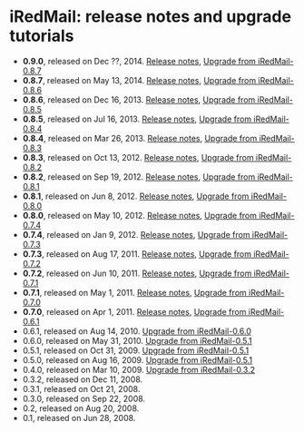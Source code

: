 # iRedMail: release notes and upgrade tutorials

* __0.9.0__, released on Dec ??, 2014. [Release notes](), [Upgrade from iRedMail-0.8.7](./upgrade.iredmail.0.8.7-0.9.0.html)
* __0.8.7__, released on May 13, 2014. [Release notes](http://www.iredmail.org/forum/topic6872-news-announcements-bug-fixes-iredmail087-has-been-released.html), [Upgrade from iRedMail-0.8.6](./upgrade.iredmail.0.8.6-0.8.7.html)
* __0.8.6__, released on Dec 16, 2013. [Release notes](http://www.iredmail.org/forum/topic5831-iredmail086-has-been-released.html), [Upgrade from iRedMail-0.8.5](./upgrade.iredmail.0.8.5-0.8.6.html)
* __0.8.5__, released on Jul 16, 2013. [Release notes](http://www.iredmail.org/forum/topic5167-news-announcements-bug-fixes-iredmail085-has-been-released.html), [Upgrade from iRedMail-0.8.4](./upgrade.iredmail.0.8.4-0.8.5.html)
* __0.8.4__, released on Mar 26, 2013. [Release notes](http://www.iredmail.org/forum/topic4646-news-announcements-bug-fixes-iredmail084-has-been-released.html), [Upgrade from iRedMail-0.8.3](http://www.iredmail.org/wiki/index.php?title=Upgrade/iRedMail/0.8.3-0.8.4)
* __0.8.3__, released on Oct 13, 2012. [Release notes](http://www.iredmail.org/forum/topic4016-news-announcements-bug-fixes-iredmail083-has-been-released.html), [Upgrade from iRedMail-0.8.2](http://www.iredmail.org/wiki/index.php?title=Upgrade/iRedMail/0.8.2-0.8.3)
* __0.8.2__, released on Sep 19, 2012. [Release notes](http://www.iredmail.org/forum/topic3913-news-announcements-bug-fixes-iredmail082-has-been-released.html), [Upgrade from iRedMail-0.8.1](http://www.iredmail.org/wiki/index.php?title=Upgrade/iRedMail/0.8.1-0.8.2)
* __0.8.1__, released on Jun 8, 2012. [Release notes](http://www.iredmail.org/forum/topic3499-news-announcements-bug-fixes-iredmail081-has-been-released.html), [Upgrade from iRedMail-0.8.0](http://www.iredmail.org/wiki/index.php?title=Upgrade/iRedMail/0.8.0-0.8.1)
* __0.8.0__, released on May 10, 2012. [Release notes](http://www.iredmail.org/forum/topic3345.html), [Upgrade from iRedMail-0.7.4](http://www.iredmail.org/wiki/index.php?title=Upgrade/iRedMail/0.7.4-0.8.0)
* __0.7.4__, released on Jan 9, 2012. [Release notes](http://www.iredmail.org/forum/topic2816-iredmail074-has-been-released.html), [Upgrade from iRedMail-0.7.3](http://www.iredmail.org/wiki/index.php?title=Upgrade/iRedMail/0.7.3-0.7.4)
* __0.7.3__, released on Aug 17, 2011. [Release notes](http://www.iredmail.org/wiki/index.php?title=Release.Notes/iRedMail/0.7.3), [Upgrade from iRedMail-0.7.2](http://www.iredmail.org/wiki/index.php?title=Upgrade/iRedMail/0.7.2-0.7.3)
* __0.7.2__, released on Jun 10, 2011. [Release notes](http://www.iredmail.org/wiki/index.php?title=Release.Notes/iRedMail/0.7.2), [Upgrade from iRedMail-0.7.1](http://www.iredmail.org/wiki/index.php?title=Upgrade/iRedMail/0.7.1-0.7.2)
* __0.7.1__, released on May 1, 2011. [Release notes](http://www.iredmail.org/wiki/index.php?title=Release.Notes/iRedMail/0.7.1), [Upgrade from iRedMail-0.7.0](http://www.iredmail.org/wiki/index.php?title=Upgrade/iRedMail/0.7.0-0.7.1)
* __0.7.0__, released on Apr 1, 2011. [Release notes](http://www.iredmail.org/wiki/index.php?title=Release.Notes/iRedMail/0.7.0), [Upgrade from iRedMail-0.6.1](http://www.iredmail.org/wiki/index.php?title=Upgrade/iRedMail/0.6.1-0.7.0)
* 0.6.1, released on Aug 14, 2010. [Upgrade from iRedMail-0.6.0](http://www.iredmail.org/wiki/index.php?title=Upgrade/iRedMail/0.6.0-0.6.1)
* 0.6.0, released on May 31, 2010. [Upgrade from iRedMail-0.5.1](http://www.iredmail.org/wiki/index.php?title=Upgrade/iRedMail/0.5.1-0.6.0)
* 0.5.1, released on Oct 31, 2009. [Upgrade from iRedMail-0.5.1](http://www.iredmail.org/upgrade_050_051.html)
* 0.5.0, released on Aug 16, 2009. [Upgrade from iRedMail-0.5.1](http://code.google.com/p/iredmail/wiki/Upgrade_040_050)
* 0.4.0, released on Mar 10, 2009. [Upgrade from iRedMail-0.3.2](http://code.google.com/p/iredmail/wiki/Upgrade_032_040)
* 0.3.2, released on Dec 11, 2008.
* 0.3.1, released on Oct 21, 2008.
* 0.3.0, released on Sep 22, 2008.
* 0.2, released on Aug 20, 2008.
* 0.1, released on Jun 28, 2008.
